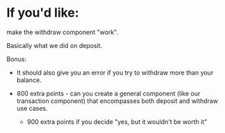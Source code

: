 # If you'd like:

make the withdraw component "work".

Basically what we did on deposit.

Bonus:

- It should also give you an error if you try to withdraw more than your balance.

- 800 extra points - can you create a general component (like our transaction component) that encompasses both deposit and withdraw use cases.
    - 900 extra points if you decide "yes, but it wouldn't be worth it"